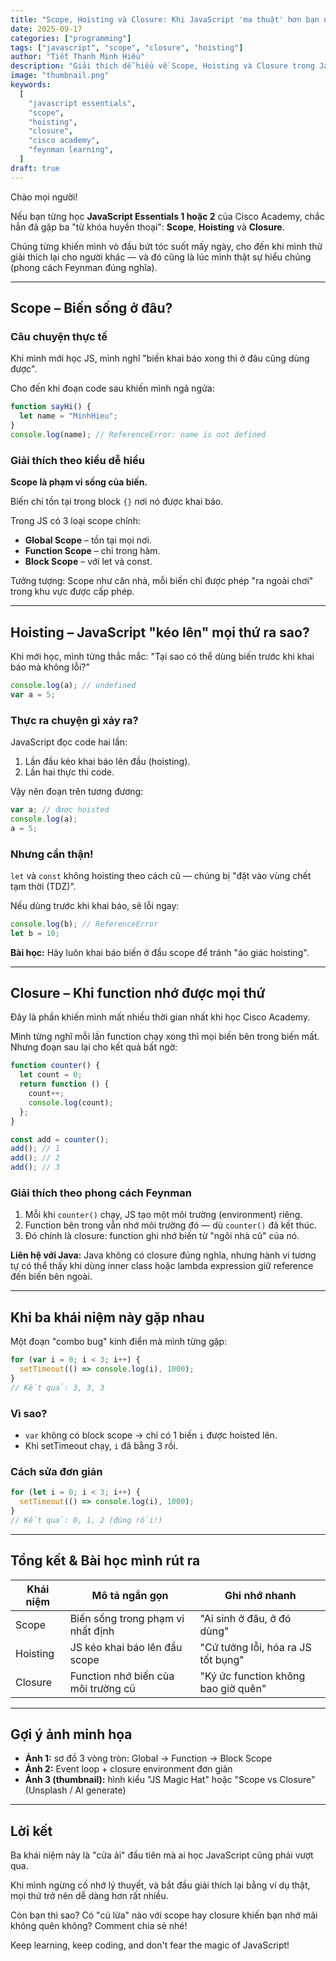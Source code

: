 ```yaml
---
title: "Scope, Hoisting và Closure: Khi JavaScript 'ma thuật' hơn bạn nghĩ"
date: 2025-09-17
categories: ["programming"]
tags: ["javascript", "scope", "closure", "hoisting"]
author: "Tiết Thanh Minh Hiếu"
description: "Giải thích dễ hiểu về Scope, Hoisting và Closure trong JavaScript – những khái niệm từng khiến mình 'vỡ đầu' khi học Cisco Academy."
image: "thumbnail.png"
keywords:
  [
    "javascript essentials",
    "scope",
    "hoisting",
    "closure",
    "cisco academy",
    "feynman learning",
  ]
draft: true
---
```


Chào mọi người!

Nếu bạn từng học **JavaScript Essentials 1 hoặc 2** của Cisco Academy, chắc hẳn đã gặp ba "từ khóa huyền thoại": **Scope**, **Hoisting** và **Closure**.

Chúng từng khiến mình vò đầu bứt tóc suốt mấy ngày, cho đến khi mình thử giải thích lại cho người khác — và đó cũng là lúc mình thật sự hiểu chúng (phong cách Feynman đúng nghĩa).

---

## Scope – Biến sống ở đâu?

### Câu chuyện thực tế

Khi mình mới học JS, mình nghĩ "biến khai báo xong thì ở đâu cũng dùng được".

Cho đến khi đoạn code sau khiến mình ngã ngửa:

```javascript
function sayHi() {
  let name = "MinhHieu";
}
console.log(name); // ReferenceError: name is not defined
```

### Giải thích theo kiểu dễ hiểu

**Scope là phạm vi sống của biến.**

Biến chỉ tồn tại trong block `{}` nơi nó được khai báo.

Trong JS có 3 loại scope chính:

- **Global Scope** – tồn tại mọi nơi.
- **Function Scope** – chỉ trong hàm.
- **Block Scope** – với let và const.

Tưởng tượng: Scope như căn nhà, mỗi biến chỉ được phép "ra ngoài chơi" trong khu vực được cấp phép.

---

## Hoisting – JavaScript "kéo lên" mọi thứ ra sao?

Khi mới học, mình từng thắc mắc: "Tại sao có thể dùng biến trước khi khai báo mà không lỗi?"

```javascript
console.log(a); // undefined
var a = 5;
```

### Thực ra chuyện gì xảy ra?

JavaScript đọc code hai lần:

1. Lần đầu kéo khai báo lên đầu (hoisting).
2. Lần hai thực thi code.

Vậy nên đoạn trên tương đương:

```javascript
var a; // được hoisted
console.log(a);
a = 5;
```

### Nhưng cẩn thận!

`let` và `const` không hoisting theo cách cũ — chúng bị "đặt vào vùng chết tạm thời (TDZ)".

Nếu dùng trước khi khai báo, sẽ lỗi ngay:

```javascript
console.log(b); // ReferenceError
let b = 10;
```

**Bài học:** Hãy luôn khai báo biến ở đầu scope để tránh "ảo giác hoisting".

---

## Closure – Khi function nhớ được mọi thứ

Đây là phần khiến mình mất nhiều thời gian nhất khi học Cisco Academy.

Mình từng nghĩ mỗi lần function chạy xong thì mọi biến bên trong biến mất. Nhưng đoạn sau lại cho kết quả bất ngờ:

```javascript
function counter() {
  let count = 0;
  return function () {
    count++;
    console.log(count);
  };
}

const add = counter();
add(); // 1
add(); // 2
add(); // 3
```

### Giải thích theo phong cách Feynman

1. Mỗi khi `counter()` chạy, JS tạo một môi trường (environment) riêng.
2. Function bên trong vẫn nhớ môi trường đó — dù `counter()` đã kết thúc.
3. Đó chính là closure: function ghi nhớ biến từ "ngôi nhà cũ" của nó.

**Liên hệ với Java:**
Java không có closure đúng nghĩa, nhưng hành vi tương tự có thể thấy khi dùng inner class hoặc lambda expression giữ reference đến biến bên ngoài.

---

## Khi ba khái niệm này gặp nhau

Một đoạn "combo bug" kinh điển mà mình từng gặp:

```javascript
for (var i = 0; i < 3; i++) {
  setTimeout(() => console.log(i), 1000);
}
// Kết quả: 3, 3, 3
```

### Vì sao?

- `var` không có block scope → chỉ có 1 biến `i` được hoisted lên.
- Khi setTimeout chạy, `i` đã bằng 3 rồi.

### Cách sửa đơn giản

```javascript
for (let i = 0; i < 3; i++) {
  setTimeout(() => console.log(i), 1000);
}
// Kết quả: 0, 1, 2 (đúng rồi!)
```

---

## Tổng kết & Bài học mình rút ra

| Khái niệm | Mô tả ngắn gọn                      | Ghi nhớ nhanh                       |
| --------- | ----------------------------------- | ----------------------------------- |
| Scope     | Biến sống trong phạm vi nhất định   | "Ai sinh ở đâu, ở đó dùng"          |
| Hoisting  | JS kéo khai báo lên đầu scope       | "Cứ tưởng lỗi, hóa ra JS tốt bụng"  |
| Closure   | Function nhớ biến của môi trường cũ | "Ký ức function không bao giờ quên" |

---

## Gợi ý ảnh minh họa

- **Ảnh 1:** sơ đồ 3 vòng tròn: Global → Function → Block Scope
- **Ảnh 2:** Event loop + closure environment đơn giản
- **Ảnh 3 (thumbnail):** hình kiểu "JS Magic Hat" hoặc "Scope vs Closure" (Unsplash / AI generate)

---

## Lời kết

Ba khái niệm này là "cửa ải" đầu tiên mà ai học JavaScript cũng phải vượt qua.

Khi mình ngừng cố nhớ lý thuyết, và bắt đầu giải thích lại bằng ví dụ thật, mọi thứ trở nên dễ dàng hơn rất nhiều.

Còn bạn thì sao? Có "cú lừa" nào với scope hay closure khiến bạn nhớ mãi không quên không? Comment chia sẻ nhé!

Keep learning, keep coding, and don't fear the magic of JavaScript!
